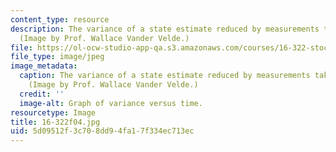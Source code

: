 ```yaml
---
content_type: resource
description: The variance of a state estimate reduced by measurements taken over time.
  (Image by Prof. Wallace Vander Velde.)
file: https://ol-ocw-studio-app-qa.s3.amazonaws.com/courses/16-322-stochastic-estimation-and-control-fall-2004/5d09512f3c708dd94fa17f334ec713ec_16-322f04.jpg
file_type: image/jpeg
image_metadata:
  caption: The variance of a state estimate reduced by measurements taken over time.
    (Image by Prof. Wallace Vander Velde.)
  credit: ''
  image-alt: Graph of variance versus time.
resourcetype: Image
title: 16-322f04.jpg
uid: 5d09512f-3c70-8dd9-4fa1-7f334ec713ec
---
```

